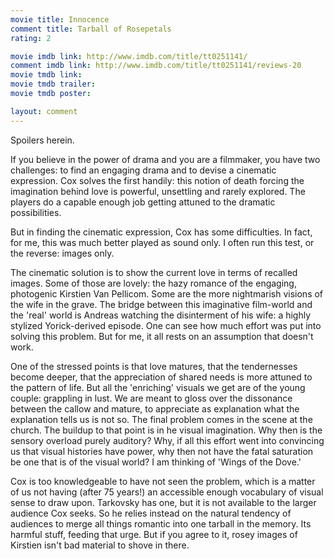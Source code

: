 ```yaml
---
movie title: Innocence
comment title: Tarball of Rosepetals
rating: 2

movie imdb link: http://www.imdb.com/title/tt0251141/
comment imdb link: http://www.imdb.com/title/tt0251141/reviews-20
movie tmdb link: 
movie tmdb trailer: 
movie tmdb poster: 

layout: comment
---
```


Spoilers herein.

If you believe in the power of drama and you are a filmmaker, you have two challenges: to find an engaging drama and to devise a cinematic expression. Cox solves the first handily: this notion of death forcing the imagination behind love is powerful, unsettling and rarely explored. The players do a capable enough job getting attuned to the dramatic possibilities.

But in finding the cinematic expression, Cox has some difficulties. In fact, for me, this was much better played as sound only. I often run this test, or the reverse: images only.

The cinematic solution is to show the current love in terms of recalled images. Some of those are lovely: the hazy romance of the engaging, photogenic Kirstien Van Pellicom. Some are the more nightmarish visions of the wife in the grave. The bridge between this imaginative film-world and the 'real' world is Andreas watching the disinterment of his wife: a highly stylized Yorick-derived episode. One can see how much effort was put into solving this problem. But for me, it all rests on an assumption that doesn't work. 

One of the stressed points is that love matures, that the tendernesses become deeper, that the appreciation of shared needs is more attuned to the pattern of life. But all the 'enriching' visuals we get are of the young couple: grappling in lust. We are meant to gloss over the dissonance between the callow and mature, to appreciate as explanation what the explanation tells us is not so. The final problem comes in the scene at the church. The buildup to that point is in he visual imagination. Why then is the sensory overload purely auditory? Why, if all this effort went into convincing us that visual histories have power, why then not have the fatal saturation be one that is of the visual world? I am thinking of 'Wings of the Dove.'

Cox is too knowledgeable to have not seen the problem, which is a matter of us not having (after 75 years!) an accessible enough vocabulary of visual sense to draw upon. Tarkovsky has one, but it is not available to the larger audience Cox seeks. So he relies instead on the natural tendency of audiences to merge all things romantic into one tarball in the memory. Its harmful stuff, feeding that urge. But if you agree to it, rosey images of Kirstien isn't bad material to shove in there.
